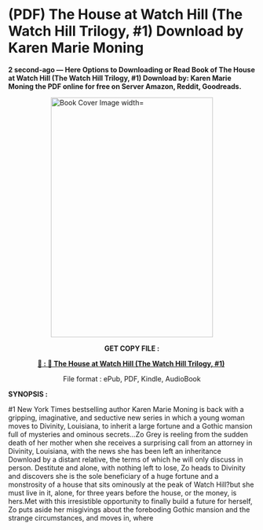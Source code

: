 # (PDF) The House at Watch Hill (The Watch Hill Trilogy, #1) Download by Karen Marie Moning

<p><strong>2 second-ago &mdash; Here Options to Downloading or Read Book of The House at Watch Hill (The Watch Hill Trilogy, #1) Download by: Karen Marie Moning the PDF online for free on Server Amazon, Reddit, Goodreads.</strong></p><p><a href="https://us.ebookarea.xyz/?book=199531757-the-house-at-watch-hill"><img style="display: block; margin-left: auto; margin-right: auto;" src="https://i.gr-assets.com/images/S/compressed.photo.goodreads.com/books/1713990383l/199531757.jpg" alt="Book Cover Image width=" width="330" height="488" /></a></p><p style="text-align: center;"><strong>GET COPY FILE :</strong></p><p style="text-align: center;"><strong><a href="https://us.ebookarea.xyz/?book=199531757-the-house-at-watch-hill" target="_blank" rel="noopener">📢 : 🔗 The House at Watch Hill (The Watch Hill Trilogy, #1)</a>&nbsp;</strong></p><p style="text-align: center;">File format : ePub, PDF, Kindle, AudioBook</p><p><strong>SYNOPSIS :</strong></p><p>#1 New York Times bestselling author Karen Marie Moning is back with a gripping, imaginative, and seductive new series in which a young woman moves to Divinity, Louisiana, to inherit a large fortune and a Gothic mansion full of mysteries and ominous secrets...Zo Grey is reeling from the sudden death of her mother when she receives a surprising call from an attorney in Divinity, Louisiana, with the news she has been left an inheritance Download by a distant relative, the terms of which he will only discuss in person. Destitute and alone, with nothing left to lose, Zo heads to Divinity and discovers she is the sole beneficiary of a huge fortune and a monstrosity of a house that sits ominously at the peak of Watch Hill?but she must live in it, alone, for three years before the house, or the money, is hers.Met with this irresistible opportunity to finally build a future for herself, Zo puts aside her misgivings about the foreboding Gothic mansion and the strange circumstances, and moves in, where </p>
